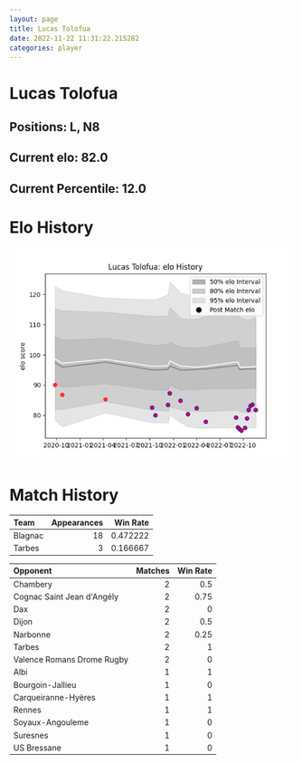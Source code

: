 ```yaml
---  
layout: page  
title: Lucas Tolofua  
date: 2022-11-22 11:31:22.215282  
categories: player  
---
```

# Lucas Tolofua

## Positions: L, N8

## Current elo: 82.0

## Current Percentile: 12.0

# Elo History


![elo history](history_LucasTolofua.png)
# Match History


| Team    |   Appearances |   Win Rate |
|:--------|--------------:|-----------:|
| Blagnac |            18 |   0.472222 |
| Tarbes  |             3 |   0.166667 |

| Opponent                   |   Matches |   Win Rate |
|:---------------------------|----------:|-----------:|
| Chambery                   |         2 |       0.5  |
| Cognac Saint Jean d'Angély |         2 |       0.75 |
| Dax                        |         2 |       0    |
| Dijon                      |         2 |       0.5  |
| Narbonne                   |         2 |       0.25 |
| Tarbes                     |         2 |       1    |
| Valence Romans Drome Rugby |         2 |       0    |
| Albi                       |         1 |       1    |
| Bourgoin-Jallieu           |         1 |       0    |
| Carqueiranne-Hyères        |         1 |       1    |
| Rennes                     |         1 |       1    |
| Soyaux-Angouleme           |         1 |       0    |
| Suresnes                   |         1 |       0    |
| US Bressane                |         1 |       0    |